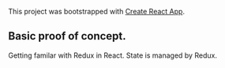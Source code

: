 This project was bootstrapped with [Create React App](https://github.com/facebook/create-react-app).

## Basic proof of concept.

Getting familar with Redux in React.
State is managed by Redux.
